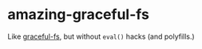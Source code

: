 # amazing-graceful-fs

Like [graceful-fs][], but without `eval()` hacks (and polyfills.)

[graceful-fs]: https://github.com/isaacs/node-graceful-fs
